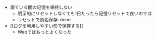 
- 寝ている間の記憶を保持しない
    - 明示的にリセットしなくても1日たったら記憶リセットで良いのでは
    - リセットで別名保存: done
- [[ログを利用しやすい形で保存する]]
    - Webではもっとよくなった
